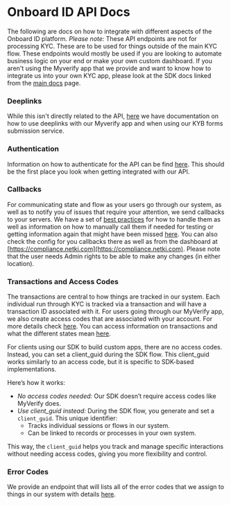 # Onboard ID API Docs
The following are docs on how to integrate with different aspects of the Onboard ID platform.  *Please note:* These API endpoints are not for processing KYC.  These are to be used for things outside of the main KYC flow.  These endpoints would mostly be used if you are looking to automate business logic on your end or make your own custom dashboard.  If you aren't using the Myverify app that we provide and want to know how to integrate us into your own KYC app, please look at the SDK docs linked from the [main docs](README.md) page.


### Deeplinks
While this isn't directly related to the API, [here](/api/howto_deeplinks_access.md) we have documentation on how to use deeplinks with our Myverify app and when using our KYB forms submission service.


### Authentication
Information on how to authenticate for the API can be find [here](/api/authentication.md).  This should be the first place you look when getting integrated with our API.

### Callbacks
For communicating state and flow as your users go through our system, as well as to notify you of issues that require your attention, we send callbacks to your servers.  We have a set of [best practices](/api/best_practices_internal_callbacks.md) for how to handle them as well as information on how to manually call them if needed for testing or getting information again that might have been missed [here](/api/callbacks2.md).  You can also check the config for you callbacks there as well as from the dashboard at [https://compliance.netki.com](https://compliance.netki.com).  Please note that the user needs Admin rights to be able to make any changes (in either location).

### Transactions and Access Codes
The transactions are central to how things are tracked in our system.  Each individual run through KYC is tracked via a transaction and will have a transaction ID associated with it.  For users going through our MyVerify app, we also create access codes that are associated with your account.  For more details check [here](/api/access_codes.md).  You can access information on transactions and what the different states mean [here](/api/polling.md).

For clients using our SDK to build custom apps, there are no access codes. Instead, you can set a client_guid during the SDK flow. This client_guid works similarly to an access code, but it is specific to SDK-based implementations.

Here’s how it works:
- *No access codes needed:* Our SDK doesn’t require access codes like MyVerify does.
- *Use client_guid instead:* During the SDK flow, you generate and set a `client_guid`. This unique identifier:
    - Tracks individual sessions or flows in our system.
    - Can be linked to records or processes in your own system.

This way, the `client_guid` helps you track and manage specific interactions without needing access codes, giving you more flexibility and control.

### Error Codes
We provide an endpoint that will lists all of the error codes that we assign to things in our system with details [here](/api/api_error_codes.md).

